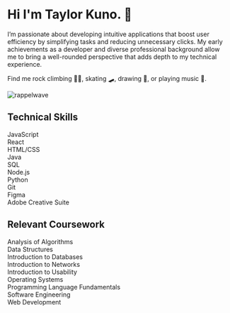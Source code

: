 
# Hi I'm Taylor Kuno. 👋 

I’m passionate about developing intuitive applications that boost user efficiency by simplifying tasks and reducing unnecessary clicks. My early achievements as a developer and diverse professional background allow me to bring a well-rounded perspective that adds depth to my technical experience.
  
Find me rock climbing 🧗‍♀️, skating 🛹, drawing 🎨, or playing music 🎸. 

![rappelwave](https://user-images.githubusercontent.com/81701757/173610483-abb259b5-0c72-4744-a673-fe52b3d4fc03.gif)  

## Technical Skills  
JavaScript  
React  
HTML/CSS  
Java  
SQL  
Node.js  
Python  
Git  
Figma  
Adobe Creative Suite  

## Relevant Coursework  
Analysis of Algorithms  
Data Structures  
Introduction to Databases  
Introduction to Networks  
Introduction to Usability  
Operating Systems  
Programming Language Fundamentals  
Software Engineering  
Web Development  
